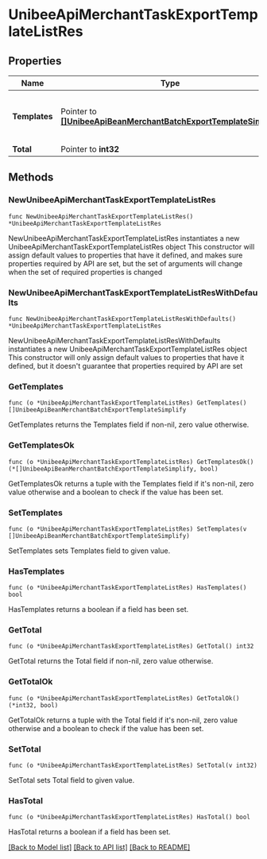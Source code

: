 # UnibeeApiMerchantTaskExportTemplateListRes

## Properties

Name | Type | Description | Notes
------------ | ------------- | ------------- | -------------
**Templates** | Pointer to [**[]UnibeeApiBeanMerchantBatchExportTemplateSimplify**](UnibeeApiBeanMerchantBatchExportTemplateSimplify.md) | Merchant Member Export Template List | [optional] 
**Total** | Pointer to **int32** | Total | [optional] 

## Methods

### NewUnibeeApiMerchantTaskExportTemplateListRes

`func NewUnibeeApiMerchantTaskExportTemplateListRes() *UnibeeApiMerchantTaskExportTemplateListRes`

NewUnibeeApiMerchantTaskExportTemplateListRes instantiates a new UnibeeApiMerchantTaskExportTemplateListRes object
This constructor will assign default values to properties that have it defined,
and makes sure properties required by API are set, but the set of arguments
will change when the set of required properties is changed

### NewUnibeeApiMerchantTaskExportTemplateListResWithDefaults

`func NewUnibeeApiMerchantTaskExportTemplateListResWithDefaults() *UnibeeApiMerchantTaskExportTemplateListRes`

NewUnibeeApiMerchantTaskExportTemplateListResWithDefaults instantiates a new UnibeeApiMerchantTaskExportTemplateListRes object
This constructor will only assign default values to properties that have it defined,
but it doesn't guarantee that properties required by API are set

### GetTemplates

`func (o *UnibeeApiMerchantTaskExportTemplateListRes) GetTemplates() []UnibeeApiBeanMerchantBatchExportTemplateSimplify`

GetTemplates returns the Templates field if non-nil, zero value otherwise.

### GetTemplatesOk

`func (o *UnibeeApiMerchantTaskExportTemplateListRes) GetTemplatesOk() (*[]UnibeeApiBeanMerchantBatchExportTemplateSimplify, bool)`

GetTemplatesOk returns a tuple with the Templates field if it's non-nil, zero value otherwise
and a boolean to check if the value has been set.

### SetTemplates

`func (o *UnibeeApiMerchantTaskExportTemplateListRes) SetTemplates(v []UnibeeApiBeanMerchantBatchExportTemplateSimplify)`

SetTemplates sets Templates field to given value.

### HasTemplates

`func (o *UnibeeApiMerchantTaskExportTemplateListRes) HasTemplates() bool`

HasTemplates returns a boolean if a field has been set.

### GetTotal

`func (o *UnibeeApiMerchantTaskExportTemplateListRes) GetTotal() int32`

GetTotal returns the Total field if non-nil, zero value otherwise.

### GetTotalOk

`func (o *UnibeeApiMerchantTaskExportTemplateListRes) GetTotalOk() (*int32, bool)`

GetTotalOk returns a tuple with the Total field if it's non-nil, zero value otherwise
and a boolean to check if the value has been set.

### SetTotal

`func (o *UnibeeApiMerchantTaskExportTemplateListRes) SetTotal(v int32)`

SetTotal sets Total field to given value.

### HasTotal

`func (o *UnibeeApiMerchantTaskExportTemplateListRes) HasTotal() bool`

HasTotal returns a boolean if a field has been set.


[[Back to Model list]](../README.md#documentation-for-models) [[Back to API list]](../README.md#documentation-for-api-endpoints) [[Back to README]](../README.md)


